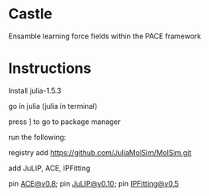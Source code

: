 # Castle
Ensamble learning force fields within the PACE framework

# Instructions

Install julia-1.5.3

go in julia (julia in terminal)

press ] to go to package manager

run the following:


registry add https://github.com/JuliaMolSim/MolSim.git

add JuLIP, ACE, IPFitting

pin ACE@v0.8; pin JuLIP@v0.10; pin IPFitting@v0.5

